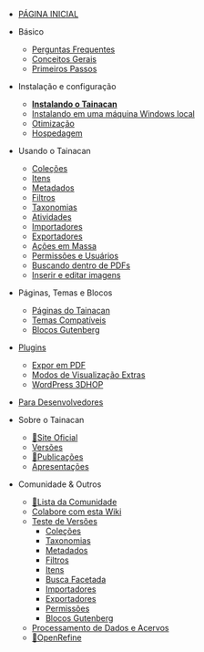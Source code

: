 * [PÁGINA INICIAL](/pt-br/README)

* Básico
    * [Perguntas Frequentes](/pt-br/faq "Perguntas Frequentes sobre o Tainacan - Tainacan Wiki")
    * [Conceitos Gerais](/pt-br/general-concepts " Conceitos Gerais sobre o Tainacan - Tainacan Wiki")
    * [Primeiros Passos](/pt-br/getting-started "Primeiros Passos com o Tainacan - Tainacan Wiki")
* Instalação e configuração
    * [**Instalando o Tainacan**](/pt-br/instalacao "Instalando o Tainacan - Tainacan Wiki")
    * [Instalando em uma máquina Windows local](/pt-br/xampp "Instalando o plugin em uma máquina Windows local (sem servidor) - Tainacan Wiki")
    * [Otimização](/pt-br/optimization "Estratégias para Otimização do plugin Tainacan - Tainacan Wiki")
    * [Hospedagem](/pt-br/hosting "Opções de Hospedagem do Plugin Tainacan - Tainacan Wiki")
* Usando o Tainacan
    * [Coleções](/pt-br/collections "O que são e como gerenciar Coleções no Tainacan - Tainacan Wiki")
    * [Itens](/pt-br/items "O que são e como gerenciar Itens no Tainacan  - Tainacan Wiki")
    * [Metadados](/pt-br/metadata "O que são e como gerenciar Metadados no Tainacan  - Tainacan Wiki")
    * [Filtros](/pt-br/filters "O que são e como gerenciar Filtros no Tainacan  - Tainacan Wiki")
    * [Taxonomias](/pt-br/taxonomies "O que são e como gerenciar Taxonomias no Tainacan  - Tainacan Wiki")
    * [Atividades](/pt-br/activities "O que são e como usar Atividades - ou Logs - no Tainacan  - Tainacan Wiki")
    * [Importadores](/pt-br/importers "O que são e como usar Importadores no Tainacan - Tainacan Wiki")
    * [Exportadores](/pt-br/exporters "O que são e como usar Exportadores no Tainacan - Tainacan Wiki")
    * [Ações em Massa](/pt-br/bulk-actions "Aplicando ações em Massa no Tainacan - Tainacan Wiki")
    * [Permissões e Usuários](/pt-br/users-roles.md "Gerenciando Permissões e Funções de Usuários no Tainacan - Tainacan Wiki")
    * [Buscando dentro de PDFs](indexing-pdf.md "Realizando buscas dentro de PDFs via Tainacan - Tainacan Wiki")
    * [Inserir e editar imagens](/pt-br/inserir-e-editar-imagens "Inserção e edição de imagens")
* Páginas, Temas e Blocos
    * [Páginas do Tainacan](/pt-br/tainacan-pages.md "As Páginas geradas pelo plugin Tainacan - Tainacan Wiki")
    * [Temas Compatíveis](/pt-br/theme.md "Os temas que oferecem suporte ao Tainacan")
    * [Blocos Gutenberg](/pt-br/gutenberg-blocks.md "Os Blocos Gutenberg do Tainacan - Tainacan Wiki")
* [Plugins](/pt-br/plugins "Plugins para complementar as funcionalidades do Tainacan - Tainacan Wiki")
    * [Expor em PDF](/pt-br/plugin-pdf-exposer "O plugin de Expositor em PDF para o Tainacan - Tainacan Wiki")
    * [Modos de Visualização Extras](/pt-br/plugin-extra-view-modes "Um plugin de modos de visualização extras para o Tainacan - Tainacan Wiki")
    * [WordPress 3DHOP](/pt-br/plugin-3d-hop "Um plugin para renderizar objetos 3D via 3DHOP no Tainacan - Tainacan Wiki")
* [Para Desenvolvedores](/dev/ "Sessão de Páginas para Desenvolvedores - Tainacan Wiki")
* Sobre o Tainacan
    * [:link:Site Oficial](https://tainacan.org/ ':ignore')
    * [Versões](/pt-br/releases "Versões Lançadas - Tainacan Wiki")
    * [:link:Publicações](http://pesquisa.medialab.ufg.br/artigos/ ':ignore')
    * [Apresentações](/pt-br/presentations "Apresentações relacionadas ao Tainacan - Tainacan Wiki")
* Comunidade & Outros
    * [:link:Lista da Comunidade](https://lists.riseup.net/www/subscribe/tainacan ':ignore')
    * [Colabore com esta Wiki](/pt-br/CONTRIBUTING "Como contribuir com a Wiki do Tainacan - Tainacan Wiki")
    * [Teste de Versões](/pt-br/release-testing.md "Como realizar testes de versões do Tainacan - Tainacan Wiki")
        * [Coleções](/pt-br/testing-collections.md)
        * [Taxonomias](/pt-br/testing-taxonomies.md)
        * [Metadados](/pt-br/testing-metadata.md)
        * [Filtros](/pt-br/testing-filters.md)
        * [Itens](/pt-br/testing-items.md)
        * [Busca Facetada](/pt-br/testing-search.md)
        * [Importadores](/pt-br/testing-importers.md)
        * [Exportadores](/pt-br/testing-exporters.md)
        * [Permissões](/pt-br/testing-capabilities.md)
        * [Blocos Gutenberg](/pt-br/testing-gutenberg-blocks.md) 
    * [Processamento de Dados e Acervos](/pt-br/data-processing "Um pouco sobre Processamento de Dados e Acervos - Tainacan Wiki")
    * [:link:OpenRefine](http://openrefine.org/ ':ignore')

